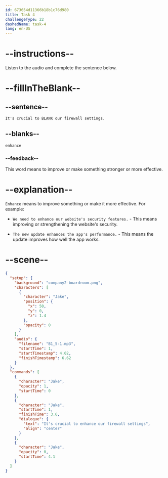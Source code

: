 ```yaml
---
id: 673654d11366b18b1c76d980
title: Task 4
challengeType: 22
dashedName: task-4
lang: en-US
---
```


<!-- (Audio) Jake: It's crucial to enhance our firewall settings. -->

# --instructions--

Listen to the audio and complete the sentence below.

# --fillInTheBlank--

## --sentence--

`It's crucial to BLANK our firewall settings.`

## --blanks--

`enhance`

### --feedback--

This word means to improve or make something stronger or more effective.

# --explanation--

`Enhance` means to improve something or make it more effective. For example:

- `We need to enhance our website's security features.` - This means improving or strengthening the website's security.
  
- `The new update enhances the app's performance.` - This means the update improves how well the app works.

# --scene--

```json
{
  "setup": {
    "background": "company2-boardroom.png",
    "characters": [
      {
        "character": "Jake",
        "position": {
          "x": 50,
          "y": 0,
          "z": 1.4
        },
        "opacity": 0
      }
    ],
    "audio": {
      "filename": "B1_5-1.mp3",
      "startTime": 1,
      "startTimestamp": 4.02,
      "finishTimestamp": 6.62
    }
  },
  "commands": [
    {
      "character": "Jake",
      "opacity": 1,
      "startTime": 0
    },
    {
      "character": "Jake",
      "startTime": 1,
      "finishTime": 3.6,
      "dialogue": {
        "text": "It's crucial to enhance our firewall settings",
        "align": "center"
      }
    },
    {
      "character": "Jake",
      "opacity": 0,
      "startTime": 4.1
    }
  ]
}
```
